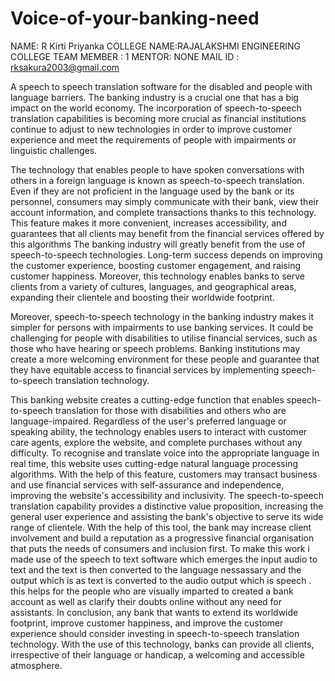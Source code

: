 # Voice-of-your-banking-need
NAME: R Kirti Priyanka
COLLEGE NAME:RAJALAKSHMI ENGINEERING COLLEGE 
TEAM MEMBER : 1
MENTOR: NONE
MAIL ID : rksakura2003@gmail.com

A speech to speech translation software for the disabled and people with language barriers. 
The banking industry is a crucial one that has a big impact on the world economy. The incorporation of speech-to-speech translation capabilities is becoming more crucial as financial institutions continue to adjust to new technologies in order to improve customer experience and meet the requirements of people with impairments or linguistic challenges.

The technology that enables people to have spoken conversations with others in a foreign language is known as speech-to-speech translation. Even if they are not proficient in the language used by the bank or its personnel, consumers may simply communicate with their bank, view their account information, and complete transactions thanks to this technology. This feature makes it more convenient, increases accessibility, and guarantees that all clients may benefit from the financial services offered by this algorithms 
The banking industry will greatly benefit from the use of speech-to-speech technologies. Long-term success depends on improving the customer experience, boosting customer engagement, and raising customer happiness. Moreover, this technology enables banks to serve clients from a variety of cultures, languages, and geographical areas, expanding their clientele and boosting their worldwide footprint.

Moreover, speech-to-speech technology in the banking industry makes it simpler for persons with impairments to use banking services. It could be challenging for people with disabilities to utilise financial services, such as those who have hearing or speech problems. Banking institutions may create a more welcoming environment for these people and guarantee that they have equitable access to financial services by implementing speech-to-speech translation technology.

This banking website creates a cutting-edge function that enables speech-to-speech translation for those with disabilities and others who are language-impaired. Regardless of the user's preferred language or speaking ability, the technology enables users to interact with customer care agents, explore the website, and complete purchases without any difficulty.
To recognise and translate voice into the appropriate language in real time, this website uses cutting-edge natural language processing algorithms. With the help of this feature, customers may transact business and use financial services with self-assurance and independence, improving the website's accessibility and inclusivity.
The speech-to-speech translation capability provides a distinctive value proposition, increasing the general user experience and assisting the bank's objective to serve its wide range of clientele. 
With the help of this tool, the bank may increase client involvement and build a reputation as a progressive financial organisation that puts the needs of consumers and inclusion first. To make this work i made use of the speech to text software which emerges the input audio to text and the text is then converted to the language nessassary and the output which is as text is converted to the audio output which is speech \. this helps for the people who are visually imparted to created a bank account as well as clarify their doubts online without any need for assistants.
In conclusion, any bank that wants to extend its worldwide footprint, improve customer happiness, and improve the customer experience should consider investing in speech-to-speech translation technology. With the use of this technology, banks can provide all clients, irrespective of their language or handicap, a welcoming and accessible atmosphere.
